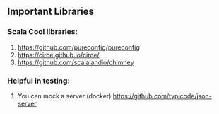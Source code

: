 ## Important Libraries

### Scala Cool libraries:
1. https://github.com/pureconfig/pureconfig
2. https://circe.github.io/circe/
3. https://github.com/scalalandio/chimney

### Helpful in testing:
1. You can mock a server (docker) https://github.com/typicode/json-server

